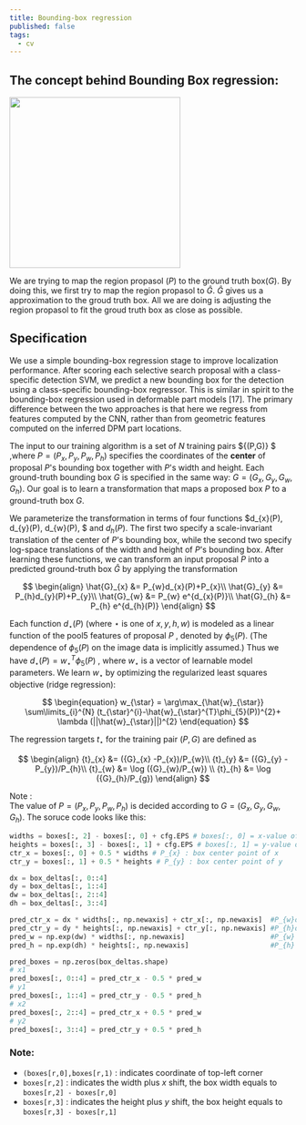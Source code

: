 ```yaml
---
title: Bounding-box regression
published: false
tags:
  - cv
---
```


## The concept behind Bounding Box regression:

<img align="center" src="{{ site.baseurl }}/assets/img/2017-06-09-Fast-RCNN/mapping.jpg" width="300">

We are trying to map the region propasol ($P$) to the ground truth box($G$). By doing this, we first try to map the region propasol to $\hat{G}$. $\hat{G}$ gives us a approximation to the groud truth box. All we are doing is adjusting the region propasol to fit the groud truth box as close as possible.

## Specification

We use a simple bounding-box regression stage to improve localization performance. After scoring each selective search proposal with a class-specific detection SVM, we predict a new bounding box for the detection using a class-specific bounding-box regressor. This is similar in spirit to the bounding-box regression used in deformable part models [17]. The primary difference between the two approaches is that here we regress from features computed by the CNN, rather than from geometric features computed on the inferred DPM part locations.

The input to our training algorithm is a set of $N$ training pairs ${(P,G)} $ ,where $P = (P_{x},P_{y},P_{w} ,P_{h})$ specifies the coordinates of the **center** of proposal $P$'s bounding box together with $P$'s width and height. Each ground-truth bounding box $G$ is specified in the same way: $G = (G_{x},G_{y},G_{w},G_{h})$. Our goal is to learn a transformation that maps a proposed box $P$ to a ground-truth box $G$.

We parameterize the transformation in terms of four functions $d_{x}(P), d_{y}(P), d_{w}(P), $ and $d_{h}(P)$. The first two specify a scale-invariant translation of the center of $P$'s bounding box, while the second two specify log-space translations of the width and height of $P$'s bounding box. After learning these functions, we can transform an input proposal $P$ into a predicted ground-truth box $\hat{G}$ by applying the transformation

$$
\begin{align}
\hat{G}_{x} &= P_{w}d_{x}(P)+P_{x}\\
\hat{G}_{y} &= P_{h}d_{y}(P)+P_{y}\\
\hat{G}_{w} &= P_{w} e^{d_{x}(P)}\\
\hat{G}_{h} &= P_{h} e^{d_{h}(P)}
\end{align}
$$

Each function $d_{\star}(P)$ (where $\star$ is one of $x,y,h,w$) is modeled as a linear function of the pool5 features of proposal $P$ , denoted by $\phi_{5}(P)$. (The dependence of $\phi_{5}(P)$ on the image data is implicitly assumed.) Thus we have $d_{\star}(P)= w_{\star}^{T} \phi_{5}(P)$ , where $w_{\star}$ is a vector of learnable model parameters. We learn $w_{\star}$ by optimizing the regularized least squares objective (ridge regression):

$$
\begin{equation}
w_{\star} = \arg\max_{\hat{w}_{\star}} \sum\limits_{i}^{N} (t_{\star}^{i}-\hat{w}_{\star}^{T}\phi_{5}(P))^{2}+ \lambda (||\hat{w}_{\star}||)^{2}
\end{equation}
$$

The regression targets $t_{\star}$ for the training pair $(P, G)$ are defined as

$$
\begin{align}
{t}_{x} &= ({G}_{x} -P_{x})/P_{w}\\
{t}_{y} &= ({G}_{y} -P_{y})/P_{h}\\
{t}_{w} &= \log ({G}_{w}/P_{w})  \\
{t}_{h} &= \log ({G}_{h}/P_{g})
\end{align}
$$

Note :  
The value of $P = (P_{x},P_{y},P_{w},P_{h})$ is decided according to $G = (G_{x},G_{y},G_{w},G_{h})$. The soruce code looks like this:

```py
widths = boxes[:, 2] - boxes[:, 0] + cfg.EPS # boxes[:, 0] = x-value of top-left corner
heights = boxes[:, 3] - boxes[:, 1] + cfg.EPS # boxes[:, 1] = y-value of top-left corner
ctr_x = boxes[:, 0] + 0.5 * widths # P_{x} : box center point of x
ctr_y = boxes[:, 1] + 0.5 * heights # P_{y} : box center point of y

dx = box_deltas[:, 0::4]
dy = box_deltas[:, 1::4]
dw = box_deltas[:, 2::4]
dh = box_deltas[:, 3::4]

pred_ctr_x = dx * widths[:, np.newaxis] + ctr_x[:, np.newaxis]  #P_{w}d_{x}(P)+P_{x}
pred_ctr_y = dy * heights[:, np.newaxis] + ctr_y[:, np.newaxis] #P_{h}d_{y}(P)+P_{y}
pred_w = np.exp(dw) * widths[:, np.newaxis]                     #P_{w} e^{d_{x}(P)}
pred_h = np.exp(dh) * heights[:, np.newaxis]                    #P_{h} e^{d_{h}(P)}

pred_boxes = np.zeros(box_deltas.shape)
# x1
pred_boxes[:, 0::4] = pred_ctr_x - 0.5 * pred_w
# y1
pred_boxes[:, 1::4] = pred_ctr_y - 0.5 * pred_h
# x2
pred_boxes[:, 2::4] = pred_ctr_x + 0.5 * pred_w
# y2
pred_boxes[:, 3::4] = pred_ctr_y + 0.5 * pred_h

```

### Note:

- `(boxes[r,0],boxes[r,1)` : indicates coordinate of top-left corner
- `boxes[r,2]` : indicates the width plus $x$ shift, the box width equals to `boxes[r,2] - boxes[r,0]`
- `boxes[r,3]` : indicates the height plus $y$ shift, the box height equals to `boxes[r,3] - boxes[r,1]`

<style>
#center {
    margin-left: 150px;
    width: 300px;
}
</style>
